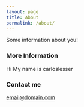 ```yaml
---
layout: page
title: About
permalink: /about/
---
```


Some information about you!

### More Information

Hi My name is carloslesser

### Contact me

[email@domain.com](mailto:carloslesser@outlook.com)